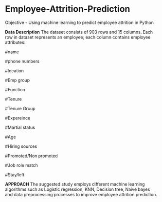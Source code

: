 # Employee-Attrition-Prediction
Objective - Using machine learning to predict employee attrition in Python

**Data Description** The dataset consists of 903 rows and 15 columns. Each row in dataset represents an employee; each column contains employee attributes:

#name

#phone numbers

#location

#Emp group

#Function

#Tenure

#Tenure Group

#Expereince

#Martial status

#Age

#Hiring sources

#Promoted/Non promoted

#Job role match

#Stay/left

**APPROACH** The suggested study employs different machine learning algorithms such as Logistic regression, KNN, Decision tree, Naive bayes and data preprocessing processes to improve employee attrition prediction.
